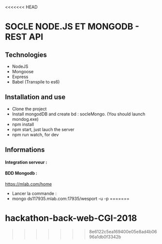 <<<<<<< HEAD
# SOCLE NODE.JS ET MONGODB - REST API
## Technologies
* NodeJS
* Mongoose
* Express
* Babel (Transpile to es6)


## Installation and use
* Clone the project
* Install mongodDB and create bd : socleMongo. (You should launch mondog.exe)
* npm install
* npm start, just lauch the server
* npm run watch, for dev

## Informations
#### Integration serveur :

#### BDD Mongodb :
https://mlab.com/home
* Lancer la commande :
* mongo ds117935.mlab.com:17935/wesport -u <dbuser> -p <dbpassword>
=======
# hackathon-back-web-CGI-2018
>>>>>>> 8e6122c5ea169400e05e8ad4b0696a1db0f3342b
